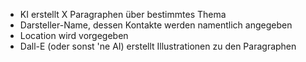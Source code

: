 - KI erstellt X Paragraphen über bestimmtes Thema
- Darsteller-Name, dessen Kontakte werden namentlich angegeben
- Location wird vorgegeben
- Dall-E (oder sonst 'ne AI) erstellt Illustrationen zu den Paragraphen
 
